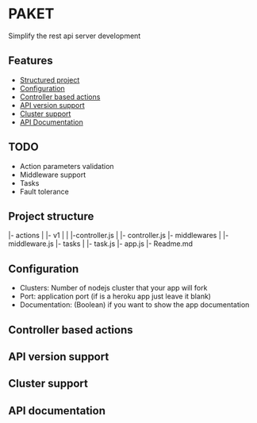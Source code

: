 PAKET
=====

Simplify the rest api server development

Features
--------

- [Structured project](#structured-project)
- [Configuration](#configuration)
- [Controller based actions](#controller-based-actions)
- [API version support](#api-version-support)
- [Cluster support](#cluster-support)
- [API Documentation](#api-documentation)

TODO
----

- Action parameters validation
- Middleware support
- Tasks
- Fault tolerance

### <a name="structured-project"></a>
Project structure
------------------

|- actions
|   |- v1
|   |   |-controller.js
|   |- controller.js
|- middlewares
|   |- middleware.js
|- tasks
|   |- task.js
|- app.js
|- Readme.md

### <a name="configuration"></a>
Configuration
--------------

- Clusters: Number of nodejs cluster that your app will fork
- Port: application port (if is a heroku app just leave it blank)
- Documentation: (Boolean) if you want to show the app documentation

### <a name="controller-based-actions"></a>
Controller based actions
------------------------

### <a name="api-version-support"></a>
API version support
--------------------

### <a name="cluster-support"></a>
Cluster support
---------------

### <a name="api-documentation"></a>
API documentation
-----------------